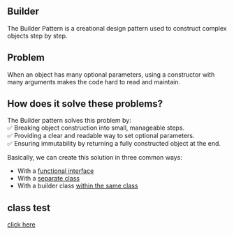 ## Builder
The Builder Pattern is a creational design pattern used to construct complex objects step by step.

## Problem
When an object has many optional parameters, using a constructor with many arguments makes the code hard to read and maintain.

## How does it solve these problems?
The Builder pattern solves this problem by:  
✅ Breaking object construction into small, manageable steps.  
✅ Providing a clear and readable way to set optional parameters.  
✅ Ensuring immutability by returning a fully constructed object at the end.  

Basically, we can create this solution in three common ways:
* With a [functional interface](./fi)
* With a [separate class](./separteclass)
* With a builder class [within the same class](./sameclass)

## class test
[click here](../../../../../../../src/test/java/com/andeerlb/gof/builder/BuilderTest.java)